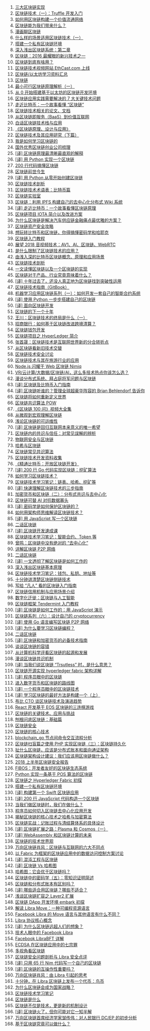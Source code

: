1. [三大区块链实现](https://weekly.manong.io/bounce?nid=120&aid=6411&url=https%3A%2F%2Fqy.weixin.qq.com%2Fcgi-bin%2Fwap_getnewsmsg%3Faction%3Dget%26__biz%3DMzIyOTMyMzAyNQ%3D%3D%26mixuin%3DMjI2Nzc0NTE2ODU2MzQ5MTE2Ng%3D%3D%26mid%3D10000139%26idx%3D1%26sn%3D73d42fd80f3555acd9877405d7441c1b)
1. [区块链技术（一）：Truffle 开发入门](https://weekly.manong.io/bounce?nid=120&aid=6416&url=http%3A%2F%2Fwangxiaoming.com%2Fblog%2F2016%2F04%2F30%2Fblockchain-tech-truffle%2F)
1. [如何用区块链构建一个价值流通网络](https://weekly.manong.io/bounce?nid=122&aid=6558&url=https%3A%2F%2Fzhuanlan.zhihu.com%2Fp%2F20766024)
1. [区块链能为我们带来什么？](https://weekly.manong.io/bounce?nid=123&aid=6642&url=https%3A%2F%2Fqy.weixin.qq.com%2Fcgi-bin%2Fwap_getnewsmsg%3Faction%3Dget%26__biz%3DMzIyOTMyMzAyNQ%3D%3D%26mixuin%3DMjI2Nzc0NTE2ODU2MzQ5MTE2Ng%3D%3D%26mid%3D10000139%26idx%3D1%26sn%3D73d42fd80f3555acd9877405d7441c1b%26scene%3D1%26from%3Dsinglemessage%26isappinstalled%3D0)
1. [漫画聊区块链](https://weekly.manong.io/bounce?nid=127&aid=6905&url=http%3A%2F%2Ftech.sina.com.cn%2Fz%2Fspecial%2Ftheme%2F2016-07-14%2Fdoc-ifxuapvw1975208.shtml)
1. [什么样的场景适用区块链技术（一）](https://weekly.manong.io/bounce?nid=128&aid=6976&url=http%3A%2F%2Frdcqii.hundsun.com%2Fportal%2Farticle%2F570.html)
1. [搭建一个私有区块链环境](https://weekly.manong.io/bounce?nid=135&aid=7471&url=http%3A%2F%2Ftoutiao.io%2Fj%2Fkbu055)
1. [深入浅出区块链系统：第二章](https://weekly.manong.io/bounce?nid=139&aid=7735&url=https%3A%2F%2Ftoutiao.io%2Fk%2Fh8dv0p)
1. [区块链：2016 最耀眼的新兴技术之一](https://weekly.manong.io/bounce?nid=142&aid=7922&url=http%3A%2F%2Fmp.weixin.qq.com%2Fs%3F__biz%3DMzI3MzEzMDI1OQ%3D%3D%26mid%3D2651815383%26idx%3D1%26sn%3Ddd55f73df9f054b4d1354675f76b2f61)
1. [区块链到底有啥用？](https://weekly.manong.io/bounce?nid=143&aid=7994&url=http%3A%2F%2Fmp.weixin.qq.com%2Fs%3F__biz%3DMzA5Mzk0MDU1Ng%3D%3D%26mid%3D2650893865%26idx%3D1%26sn%3Da9a5ec4388100528c69a2629725a6dc7)
1. [区块链技术视频网站 EthCast.com 上线](https://weekly.manong.io/bounce?nid=144&aid=8056&url=https%3A%2F%2Ftoutiao.io%2Fk%2Fts2aeh)
1. [区块链/以太坊学习资料汇总](https://weekly.manong.io/bounce?nid=146&aid=8157&url=https%3A%2F%2Ftoutiao.io%2Fk%2Fcn8t9m)
1. [区块链](https://weekly.manong.io/bounce?nid=151&aid=8504&url=http%3A%2F%2Ftoutiao.io%2Fsubjects%2F118131)
1. [最小可行区块链原理解析（一）](https://weekly.manong.io/bounce?nid=151&aid=8482&url=https%3A%2F%2Ftoutiao.io%2Fk%2F477gqe)
1. [从 0 开始搭建基于以太坊的区块链开发环境](https://weekly.manong.io/bounce?nid=156&aid=8839&url=https%3A%2F%2Ftoutiao.io%2Fk%2Fth5klx)
1. [区块链应用实践需要解决的 7 大关键技术问题](https://weekly.manong.io/bounce?nid=171&aid=9891&url=http%3A%2F%2Fmp.weixin.qq.com%2Fs%2F1ZI4oyaJhUlHDb-uJKh_sg)
1. [走近比特币：一个故事看懂 “区块链”](https://weekly.manong.io/bounce?nid=175&aid=10171&url=https%3A%2F%2Ftoutiao.io%2Fk%2Fwv71gy)
1. [区块链技术相关的论文、文档](https://weekly.manong.io/bounce?nid=182&aid=10684&url=https%3A%2F%2Ftoutiao.io%2Fk%2Fnw1fge)
1. [从区块链即服务（BaaS）到价值互联网](https://weekly.manong.io/bounce?nid=182&aid=10638&url=https%3A%2F%2Ftoutiao.io%2Fk%2Fxej9yb)
1. [白话区块链技术栈与应用](https://weekly.manong.io/bounce?nid=183&aid=10768&url=https%3A%2F%2Fmp.weixin.qq.com%2Fs%2FkuNtNekdsBYxoTtP6xxQqw)
1. [《区块链原理、设计与应用》](https://weekly.manong.io/bounce?nid=183&aid=10780&url=https%3A%2F%2Fitem.jd.com%2F12159265.html)
1. [区块链技术及其应用研究（下篇）](https://weekly.manong.io/bounce?nid=185&aid=10912&url=http%3A%2F%2Fmp.weixin.qq.com%2Fs%2FkYDPws0BHwIIEiv-aLZHgA)
1. [我是如何学习区块链的](https://weekly.manong.io/bounce?nid=186&aid=10989&url=https%3A%2F%2Ftoutiao.io%2Fk%2Fx6pxal)
1. [国外优秀区块链创业公司梳理](https://weekly.manong.io/bounce?nid=187&aid=11069&url=https%3A%2F%2Ftoutiao.io%2Fk%2Ffr3vc7)
1. [[译] 区块链原理最清晰最直观的解释](https://weekly.manong.io/bounce?nid=187&aid=11088&url=https%3A%2F%2Ftoutiao.io%2Fk%2F5agtrz)
1. [[译] 用 Python 实现一个区块链](https://weekly.manong.io/bounce?nid=188&aid=11115&url=https%3A%2F%2Ftoutiao.io%2Fk%2Fajwwg7)
1. [200 行代码搞懂区块链](https://weekly.manong.io/bounce?nid=189&aid=11183&url=http%3A%2F%2Fmp.weixin.qq.com%2Fs%2F9g-c3_YR4MJ3JWzrQN_b6A)
1. [区块链前世今生](https://weekly.manong.io/bounce?nid=190&aid=11256&url=http%3A%2F%2Fmp.weixin.qq.com%2Fs%2FHvWGFGtocC_wJbEI0R4Zdw)
1. [[译] 用 Python 从零开始创建区块链](https://weekly.manong.io/bounce?nid=191&aid=11308&url=https%3A%2F%2Ftoutiao.io%2Fk%2Fourzql)
1. [区块链技术剖析](https://weekly.manong.io/bounce?nid=192&aid=11426&url=http%3A%2F%2Ftoutiao.io%2Fsubjects%2F236847%23192)
1. [区块链技术术语表：比特币篇](https://weekly.manong.io/bounce?nid=193&aid=11475&url=https%3A%2F%2Ftoutiao.io%2Fk%2Fbdcg09)
1. [区块链实验室](https://weekly.manong.io/bounce?nid=194&aid=11570&url=http%3A%2F%2Ftoutiao.io%2Fsubjects%2F261521%23194)
1. [区块链：利用 IPFS 构建自己的去中心化分布式 Wiki 系统](https://weekly.manong.io/bounce?nid=196&aid=11701&url=https%3A%2F%2Ftoutiao.io%2Fk%2Fjpxhgu)
1. [[译] 走近比特币：一个故事看懂区块链原理](https://weekly.manong.io/bounce?nid=197&aid=11763&url=https%3A%2F%2Fmp.weixin.qq.com%2Fs%2FhoRLBOGfDOe57dEzdNzMoQ)
1. [区块链项目 IOTA 简介以及改进方案](https://weekly.manong.io/bounce?nid=198&aid=11846&url=http%3A%2F%2Fmp.weixin.qq.com%2Fs%2Fxq60VxQm-XgvS_Ow9xwcGw)
1. [为什么区块链是解决汽车供应链金融痛点最优雅的方案？](https://weekly.manong.io/bounce?nid=198&aid=11848&url=https%3A%2F%2Ftoutiao.io%2Fk%2Fp37rus)
1. [区块链资产安全攻略](https://weekly.manong.io/bounce?nid=198&aid=11853&url=https%3A%2F%2Ftoutiao.io%2Fk%2F3tz492)
1. [想玩转比特币和区块链，你得搞懂密码学和哈耶克](https://weekly.manong.io/bounce?nid=199&aid=11918&url=http%3A%2F%2Fmp.weixin.qq.com%2Fs%2FOPiJeu0yu1-Xzds3NTBVQg)
1. [区块链入门教程](https://weekly.manong.io/bounce?nid=199&aid=11932&url=https%3A%2F%2Ftoutiao.io%2Fk%2Fcrt0si)
1. [展望 2018 音视频技术：AV1、AI、区块链、WebRTC](https://weekly.manong.io/bounce?nid=200&aid=11989&url=http%3A%2F%2Fmp.weixin.qq.com%2Fs%2FlX9WWqSS0KGQddrOVqV-Jg)
1. [是什么限制了区块链技术的应用？](https://weekly.manong.io/bounce?nid=200&aid=11993&url=http%3A%2F%2Fmp.weixin.qq.com%2Fs%2FYecc71S-giEM1jZoP3u5Ow)
1. [由浅入深的比特币区块链概念、原理和应用场景](https://weekly.manong.io/bounce?nid=200&aid=12000&url=http%3A%2F%2Fmp.weixin.qq.com%2Fs%2FOwe2lPIbCph8A6F6WbBjPA)
1. [区块链技术剖析](https://weekly.manong.io/bounce?nid=201&aid=12071&url=http%3A%2F%2Ftoutiao.io%2Fsubjects%2F236847%23201)
1. [一文读懂区块链以及一个区块链的实现](https://weekly.manong.io/bounce?nid=201&aid=12075&url=https%3A%2F%2Fmp.weixin.qq.com%2Fs%2Fnz20Vge7jiwWaiiKBJOLzQ)
1. [区块链对于产品、行业究竟意味着什么？](https://weekly.manong.io/bounce?nid=201&aid=12076&url=http%3A%2F%2Fmp.weixin.qq.com%2Fs%2FhA1nkv_E114I-KouZxehdQ)
1. [[译] 十年过去了，还没人真正地为区块链找到突破性运用](https://weekly.manong.io/bounce?nid=201&aid=12077&url=https%3A%2F%2Fmp.weixin.qq.com%2Fs%2FfYnkWm983hHhWsf6lX2XSQ)
1. [区块链技术指南（GitBook）](https://weekly.manong.io/bounce?nid=201&aid=12078&url=https%3A%2F%2Ftoutiao.io%2Fk%2Fj2n2ea)
1. [机器学习应用区块链系列（一）：如何开发一套自己的智能合约系统](https://weekly.manong.io/bounce?nid=202&aid=12124&url=http%3A%2F%2Fmp.weixin.qq.com%2Fs%2Fo0gIQCRIHuOmAZAH7EkVaA)
1. [[译] 使用 Python 一步步搭建自己的区块链](https://weekly.manong.io/bounce?nid=202&aid=12142&url=https%3A%2F%2Ftoutiao.io%2Fk%2Fb44hrc)
1. [[译] 面向区块链开发](https://weekly.manong.io/bounce?nid=202&aid=12149&url=https%3A%2F%2Ftoutiao.io%2Fk%2F5e1t96)
1. [区块链的下一个十年](https://weekly.manong.io/bounce?nid=202&aid=12150&url=http%3A%2F%2Fmp.weixin.qq.com%2Fs%2FvUQY5bjxG81IFQ4ZD1mUag)
1. [王川：区块链技术的终局是什么（一）](https://weekly.manong.io/bounce?nid=202&aid=12151&url=http%3A%2F%2Fmp.weixin.qq.com%2Fs%2FpsPVNu2EMUfcEXiUstAVOA)
1. [招商银行：如何基于区块链改进跨境清算？](https://weekly.manong.io/bounce?nid=202&aid=12152&url=https%3A%2F%2Ftoutiao.io%2Fk%2F51zmux)
1. [区块链钱包开发](https://weekly.manong.io/bounce?nid=202&aid=12153&url=https%3A%2F%2Ftoutiao.io%2Fk%2F2g3c55)
1. [区块链项目之 HyperLedger 简介](https://weekly.manong.io/bounce?nid=202&aid=12154&url=https%3A%2F%2Ftoutiao.io%2Fk%2Fhjvdq5)
1. [张首晟：区块链技术是互联网世界新的分合转折点](https://weekly.manong.io/bounce?nid=203&aid=12225&url=http%3A%2F%2Fmp.weixin.qq.com%2Fs%2FO7QGvnGCb9s2U_Bdrqaemw)
1. [从区块链看新旧技术交替](https://weekly.manong.io/bounce?nid=203&aid=12226&url=http%3A%2F%2Fmp.weixin.qq.com%2Fs%2FyMIkOEKTm79rJUVjKpEfWQ)
1. [区块链技术安全讨论](https://weekly.manong.io/bounce?nid=203&aid=12227&url=http%3A%2F%2Fmp.weixin.qq.com%2Fs%2FnJFii2oTEzKTnQNW04FXUQ)
1. [区块链技术与其在旅游行业的应用](https://weekly.manong.io/bounce?nid=203&aid=12228&url=http%3A%2F%2Fmp.weixin.qq.com%2Fs%2FsYVGamt_k-7C0RynTWkFZQ)
1. [Node.js 闪耀于 Web 区块链 Nimiq](https://weekly.manong.io/bounce?nid=203&aid=12231&url=https%3A%2F%2Ftoutiao.io%2Fk%2Fml3dtt)
1. [VR/云计算/大数据/区块链/AI，这么多技术热点你该怎么选？](https://weekly.manong.io/bounce?nid=203&aid=12193&url=https%3A%2F%2Fmp.weixin.qq.com%2Fs%2FqHZMEq4cqQDHMT3dgn9xjA)
1. [漫谈分布式系统、拜占庭将军问题与区块链](https://weekly.manong.io/bounce?nid=204&aid=12267&url=http%3A%2F%2Fmp.weixin.qq.com%2Fs%2FtngWdvoev8SQiyKt1gy5vw)
1. [[译] 区块链及比特币入门指南](https://weekly.manong.io/bounce?nid=204&aid=12300&url=http%3A%2F%2Fmp.weixin.qq.com%2Fs%2FHJARCiAIMoqkXpvv44j5og)
1. [[译] 区块链听谁的？管理全球超豪华阵容的 Brian Behlendorf 告诉你](https://weekly.manong.io/bounce?nid=204&aid=12301&url=http%3A%2F%2Fmp.weixin.qq.com%2Fs%2Fxg_YDEz6LUgd5S0l2xCxIA)
1. [区块链将如何重新定义世界](https://weekly.manong.io/bounce?nid=205&aid=12361&url=https%3A%2F%2Ftoutiao.io%2Fk%2Fcz4clx)
1. [区块链共识算法 POW](https://weekly.manong.io/bounce?nid=205&aid=12362&url=https%3A%2F%2Ftoutiao.io%2Fk%2Fw20hv5)
1. [《区块链 100 问》视频大全集](https://weekly.manong.io/bounce?nid=205&aid=12363&url=http%3A%2F%2Fmp.weixin.qq.com%2Fs%2FUeijoW64b_gYJRUnUg0VlQ)
1. [从微观到宏观理解区块链](https://weekly.manong.io/bounce?nid=205&aid=12364&url=https%3A%2F%2Ftoutiao.io%2Fk%2F0ti089)
1. [浅论区块链的可运维性](https://weekly.manong.io/bounce?nid=205&aid=12365&url=http%3A%2F%2Fmp.weixin.qq.com%2Fs%2FRHZBQlqtCca7Eod2OEozcg)
1. [[译] 区块链是回归互联网本来意义的唯一希望](https://weekly.manong.io/bounce?nid=206&aid=12433&url=https%3A%2F%2Fmp.weixin.qq.com%2Fs%2Fp55PvP8iP8PReL8zxw9ROA)
1. [区块链内的共识与信任：对常见误解的辨析](https://weekly.manong.io/bounce?nid=206&aid=12434&url=http%3A%2F%2Fmp.weixin.qq.com%2Fs%2FtmBdwyvXIl4FnFk-fm9-Zw)
1. [物联网安全与区块链](https://weekly.manong.io/bounce?nid=206&aid=12435&url=http%3A%2F%2Fmp.weixin.qq.com%2Fs%2F0jxLEd4oTcqKsOE3yF-b6Q)
1. [哈希与区块链](https://weekly.manong.io/bounce?nid=206&aid=12436&url=https%3A%2F%2Ftoutiao.io%2Fk%2Frl885z)
1. [区块链常见共识算法](https://weekly.manong.io/bounce?nid=206&aid=12437&url=https%3A%2F%2Ftoutiao.io%2Fk%2Fz2tp89)
1. [区块链技术开发资料收集](https://weekly.manong.io/bounce?nid=206&aid=12438&url=https%3A%2F%2Ftoutiao.io%2Fk%2Fmqfm2l)
1. [《精通比特币：开放区块链开发》](https://weekly.manong.io/bounce?nid=206&aid=12441&url=https%3A%2F%2Ftoutiao.io%2Fk%2Fn135lq)
1. [[译] 200 行 Go 代码实现区块链：挖矿算法](https://weekly.manong.io/bounce?nid=207&aid=12500&url=https%3A%2F%2Fmp.weixin.qq.com%2Fs%2FNf7qg1nWaFYsO6x-yVyzxg)
1. [如何学习区块链技术？](https://weekly.manong.io/bounce?nid=207&aid=12502&url=https%3A%2F%2Ftoutiao.io%2Fk%2Fmzu3tv)
1. [区块链技术学习笔记：链表、哈希、挖矿等](https://weekly.manong.io/bounce?nid=207&aid=12503&url=http%3A%2F%2Fmp.weixin.qq.com%2Fs%2FwOAqfUrevdlIkdl1qWLHOA)
1. [[译] 快速理解区块链技术的三步指南](https://weekly.manong.io/bounce?nid=207&aid=12504&url=http%3A%2F%2Fmp.weixin.qq.com%2Fs%2FnzatQ1HkwHRfaFgrPdNgMA)
1. [加密货币和区块链（二）：分布式共识与去中心化](https://weekly.manong.io/bounce?nid=207&aid=12505&url=https%3A%2F%2Ftoutiao.io%2Fk%2Fsox15f)
1. [区块链可替 AI 对抗数据寡头](https://weekly.manong.io/bounce?nid=207&aid=12506&url=https%3A%2F%2Fmp.weixin.qq.com%2Fs%2F1Yy0HSc-6Bt_wgwQ6_ztKg)
1. [[译] 密码学是如何保护区块链的？](https://weekly.manong.io/bounce?nid=207&aid=12507&url=https%3A%2F%2Ftoutiao.io%2Fk%2Fa78bf1)
1. [如何用架构师思维解读区块链技术？](https://weekly.manong.io/bounce?nid=208&aid=12545&url=http%3A%2F%2Fmp.weixin.qq.com%2Fs%2FjyXsazsCGbStJFVT7el9vg)
1. [[译] 用 JavaScript 写一个区块链](https://weekly.manong.io/bounce?nid=208&aid=12568&url=https%3A%2F%2Ftoutiao.io%2Fk%2Fceyldf)
1. [二话区块链](https://weekly.manong.io/bounce?nid=208&aid=12612&url=http%3A%2F%2Ftoutiao.io%2Fsubjects%2F13402%23208)
1. [[译] 区块链开发速成课](https://weekly.manong.io/bounce?nid=208&aid=12571&url=https%3A%2F%2Ftoutiao.io%2Fk%2Fj2xlez)
1. [区块链技术学习笔记：智能合约、Token 等](https://weekly.manong.io/bounce?nid=208&aid=12572&url=http%3A%2F%2Fmp.weixin.qq.com%2Fs%2F-QgTqexfw9KAjuNMiztJ9g)
1. [曾鸣：区块链中没有绝对的 “去中心化”](https://weekly.manong.io/bounce?nid=208&aid=12573&url=http%3A%2F%2Fmp.weixin.qq.com%2Fs%2FZ5123TIKAS6X7MZ6jzvRZQ)
1. [详解区块链 P2P 网络](https://weekly.manong.io/bounce?nid=208&aid=12574&url=https%3A%2F%2Ftoutiao.io%2Fk%2Fnunomi)
1. [二话区块链](https://weekly.manong.io/bounce?nid=209&aid=12680&url=http%3A%2F%2Ftoutiao.io%2Fsubjects%2F13402%23209)
1. [[译] 一文透彻了解区块链是如何工作的](https://weekly.manong.io/bounce?nid=209&aid=12644&url=http%3A%2F%2Fmp.weixin.qq.com%2Fs%2F8tmcKd3ErCb4jVQwMetw7w)
1. [深入浅出区块链基本原理](https://weekly.manong.io/bounce?nid=209&aid=12645&url=https%3A%2F%2Ftoutiao.io%2Fk%2F9jh1fu)
1. [区块链技术学习笔记：钱包、私钥、地址等](https://weekly.manong.io/bounce?nid=209&aid=12646&url=http%3A%2F%2Fmp.weixin.qq.com%2Fs%2FjOQo7SDV5eBhaCpTW039TA)
1. [十分钟讲清楚区块链侧链技术](https://weekly.manong.io/bounce?nid=209&aid=12648&url=http%3A%2F%2Fmp.weixin.qq.com%2Fs%2FhrJt3ZAT1lkV7pTQiBAGeQ)
1. [写给 “凡人” 看的区块链入门指南](https://weekly.manong.io/bounce?nid=210&aid=12726&url=https%3A%2F%2Fmp.weixin.qq.com%2Fs%3F__biz%3DMzIxMjAzMDA1MQ%3D%3D%26mid%3D2648946078%26idx%3D1%26sn%3Daa61a54fee1e19a3286e5383cc8fa966)
1. [区块链信用机制与应用场景介绍](https://weekly.manong.io/bounce?nid=210&aid=12727&url=https%3A%2F%2Ftoutiao.io%2Fk%2Fuqftnl)
1. [数字化迁徙：区块链与人工智能](https://weekly.manong.io/bounce?nid=210&aid=12728&url=https%3A%2F%2Fmp.weixin.qq.com%2Fs%2Fc6ZWpYpHQ-ztXfenmTH_iA)
1. [区块链框架 Tendermint 入门教程](https://weekly.manong.io/bounce?nid=210&aid=12729&url=https%3A%2F%2Ftoutiao.io%2Fk%2Fnlazua)
1. [[译] 区块链是如何工作的：用 JavaScript 演示](https://weekly.manong.io/bounce?nid=211&aid=12809&url=https%3A%2F%2Ftoutiao.io%2Fk%2Fskhyep)
1. [区块链系列（六）：设计自己的 cryptocurrency](https://weekly.manong.io/bounce?nid=211&aid=12810&url=http%3A%2F%2Fmp.weixin.qq.com%2Fs%2FmU2XZLL26YaTY5q4KCMVBg)
1. [[译] 使用 Go 语言编写区块链 P2P 网络](https://weekly.manong.io/bounce?nid=212&aid=12851&url=http%3A%2F%2Fmp.weixin.qq.com%2Fs%2F2daFH9Ej5fVlWmpsN5HZzw)
1. [[译] 为什么要学习区块链编程？](https://weekly.manong.io/bounce?nid=212&aid=12855&url=https%3A%2F%2Fmp.weixin.qq.com%2Fs%2Fp9V9DaDem0djwaK5pX93RQ)
1. [二话区块链](https://weekly.manong.io/bounce?nid=213&aid=12959&url=http%3A%2F%2Ftoutiao.io%2Fsubjects%2F13402%23213)
1. [[译] 区块链和加密货币的必备技术指南](https://weekly.manong.io/bounce?nid=213&aid=12931&url=https%3A%2F%2Fmp.weixin.qq.com%2Fs%2FPfgEdU9O-k7EhKGRZ0Hi6A)
1. [谈谈区块链的容错](https://weekly.manong.io/bounce?nid=213&aid=12932&url=https%3A%2F%2Fmp.weixin.qq.com%2Fs%2FR14b9hCpR-wNxcEiK3qSOA)
1. [从计算机科学评看区块链的起源和发展](https://weekly.manong.io/bounce?nid=214&aid=12994&url=https%3A%2F%2Fmp.weixin.qq.com%2Fs%2FRCEv1Ul-anXfPk_1_rAD-w)
1. [漫谈区块链共识机制](https://weekly.manong.io/bounce?nid=214&aid=12996&url=https%3A%2F%2Ftoutiao.io%2Fk%2Fvgjcd6)
1. [[译] 当我们说区块链 “Trsutless” 时，是什么意思？](https://weekly.manong.io/bounce?nid=215&aid=13072&url=https%3A%2F%2Fmp.weixin.qq.com%2Fs%2FHVn57m-q-IaqiJNz7-vnCw)
1. [区块链开源实现 hyperledger fabric 架构详解](https://weekly.manong.io/bounce?nid=216&aid=13126&url=https%3A%2F%2Ftoutiao.io%2Fk%2Fzu4wt8)
1. [[译] 程序员眼中的区块链](https://weekly.manong.io/bounce?nid=216&aid=13127&url=https%3A%2F%2Ftoutiao.io%2Fk%2Fp9qvqb)
1. [进入数字货币和区块链的路线图](https://weekly.manong.io/bounce?nid=217&aid=13209&url=https%3A%2F%2Fmp.weixin.qq.com%2Fs%2FKohGQwdIa6tjwI1jJaxiag)
1. [[译] 一个程序员眼中的区块链技术](https://weekly.manong.io/bounce?nid=217&aid=13210&url=https%3A%2F%2Fmp.weixin.qq.com%2Fs%2F2xlXmoEOsLDfC34YwNFTWQ)
1. [[译] 学习区块链的最好方法是构建一个（上）](https://weekly.manong.io/bounce?nid=218&aid=13280&url=https%3A%2F%2Fmp.weixin.qq.com%2Fs%2FbIxn8vvmrgqML6vAMT3XmA)
1. [布比 CTO 谈区块链技术及演进趋势](https://weekly.manong.io/bounce?nid=219&aid=13348&url=https%3A%2F%2Fmp.weixin.qq.com%2Fs%2FCqEaGhyMxw09kd4ytwdEOw)
1. [React 开发基于 EOS 区块链的三连棋游戏](https://weekly.manong.io/bounce?nid=219&aid=13374&url=https%3A%2F%2Ftoutiao.io%2Fk%2F47loh8)
1. [区块链的关键技术、应用与挑战](https://weekly.manong.io/bounce?nid=220&aid=13418&url=https%3A%2F%2Fmp.weixin.qq.com%2Fs%2FD6fjo17qA0StIOSvEiLCVA)
1. [刨根问底区块链：基础篇](https://weekly.manong.io/bounce?nid=220&aid=13419&url=https%3A%2F%2Ftoutiao.io%2Fk%2Ft0bz0y)
1. [区块链安全](https://weekly.manong.io/bounce?nid=221&aid=13508&url=http%3A%2F%2Ftoutiao.io%2Fsubjects%2F342578%23221)
1. [区块链的核心技术](https://weekly.manong.io/bounce?nid=223&aid=13606&url=https%3A%2F%2Fmp.weixin.qq.com%2Fs%2F8KFLiEmc7VG10BaHXUYAAw)
1. [blockchain_go 节点间命令交互流程分析](https://weekly.manong.io/bounce?nid=223&aid=13608&url=https%3A%2F%2Ftoutiao.io%2Fk%2Fodj5im)
1. [区块链扫盲篇之使用 PHP 实现区块链（三）：区块链持久化](https://weekly.manong.io/bounce?nid=224&aid=13676&url=https%3A%2F%2Fmp.weixin.qq.com%2Fs%2FP4gyfOn6UBgHhByO_PwYeA)
1. [扯什么区块链，应该是分布式账本和面向通证架构](https://weekly.manong.io/bounce?nid=225&aid=13747&url=https%3A%2F%2Fmp.weixin.qq.com%2Fs%2FTbq7FsPT6NRRRiFkpDph1A)
1. [区块链架构设计建议：我们应该用区块链做什么？](https://weekly.manong.io/bounce?nid=226&aid=13793&url=https%3A%2F%2Fmp.weixin.qq.com%2Fs%2Fl4DrvtMr5W5tmdMgAnXQcw)
1. [2018 上半年区块链安全报告](https://weekly.manong.io/bounce?nid=226&aid=13809&url=https%3A%2F%2Ftoutiao.io%2Fk%2Fshep8z)
1. [FIBOS：开发者友好的区块链生态系统](https://weekly.manong.io/bounce?nid=226&aid=13810&url=https%3A%2F%2Ftoutiao.io%2Fk%2Fb6b9vz)
1. [Python 实现一条基于 POS 算法的区块链](https://weekly.manong.io/bounce?nid=227&aid=13871&url=https%3A%2F%2Ftoutiao.io%2Fk%2Fst8k0m)
1. [区块链之 Hyperledger Fabric 初探](https://weekly.manong.io/bounce?nid=228&aid=13941&url=https%3A%2F%2Fmp.weixin.qq.com%2Fs%2FtYKof85wpYZp5dSq-1FI-w)
1. [搭建一个私有区块链环境](https://weekly.manong.io/bounce?nid=228&aid=13942&url=https%3A%2F%2Fmp.weixin.qq.com%2Fs%2FAeuTPRKk4JkGKy7Mk4VA1g)
1. [[译] 构建第一个 Swift 区块链应用](https://weekly.manong.io/bounce?nid=229&aid=13995&url=https%3A%2F%2Ftoutiao.io%2Fk%2Fo6erlm)
1. [[译] 200 行 JavaScript 代码构造一个区块链](https://weekly.manong.io/bounce?nid=229&aid=14005&url=https%3A%2F%2Fmp.weixin.qq.com%2Fs%2F9lH0Wx8KSW9UobVnw_vT6Q)
1. [当我们做区块链时，我们在做什么？](https://weekly.manong.io/bounce?nid=229&aid=14006&url=https%3A%2F%2Ftoutiao.io%2Fk%2F68ioq4)
1. [程序员如何切入区块链去中心化应用开发](https://weekly.manong.io/bounce?nid=231&aid=14146&url=https%3A%2F%2Ftoutiao.io%2Fk%2F05zs1q)
1. [揭秘区块链的核心技术之哈希与加密算法](https://weekly.manong.io/bounce?nid=234&aid=14342&url=https%3A%2F%2Fmp.weixin.qq.com%2Fs%3F__biz%3DMzI2MTExOTA3Nw%3D%3D%26mid%3D2650502074%26idx%3D1%26sn%3D14fa08c00e3fa2d089fa6388952b7940)
1. [区块链实战：记账过程与清结算体系的具体设计](https://weekly.manong.io/bounce?nid=236&aid=14475&url=https%3A%2F%2Fmp.weixin.qq.com%2Fs%2F0-k4qblJ0feeJOAyyQEXcQ)
1. [[译] 区块链扩展之路：Plasma 和 Cosmos（一）](https://weekly.manong.io/bounce?nid=237&aid=14538&url=https%3A%2F%2Fmp.weixin.qq.com%2Fs%2FQBFPgComHDulXR9hBxMZqQ)
1. [[译] WebAssembly 和区块链计算的未来](https://weekly.manong.io/bounce?nid=239&aid=14700&url=https%3A%2F%2Fmp.weixin.qq.com%2Fs%2Fwd6VwOdSm4gEJWfuwpShDA)
1. [区块链的技术世界观](https://weekly.manong.io/bounce?nid=241&aid=14795&url=https%3A%2F%2Ftoutiao.io%2Fk%2Fa9iakb)
1. [万向区块链肖风：区块链与互联网的六大不同点](https://weekly.manong.io/bounce?nid=241&aid=14796&url=https%3A%2F%2Fmp.weixin.qq.com%2Fs%2FzBykb2zjttUsTAijFbrxyg)
1. [以 Fabric 为框架的区块链应用中的数据访问控制方案讨论](https://weekly.manong.io/bounce?nid=246&aid=15127&url=https%3A%2F%2Fmp.weixin.qq.com%2Fs%2FApAUN2Pl1ygoMG_IgCN9Jw)
1. [[译] 混沌工程与区块链](https://weekly.manong.io/bounce?nid=247&aid=15188&url=https%3A%2F%2Fmp.weixin.qq.com%2Fs%2FPmxs_-V3Senb4e6uQNxMvQ)
1. [[译] 区块链 Vs 哈希图](https://weekly.manong.io/bounce?nid=249&aid=15327&url=https%3A%2F%2Fmp.weixin.qq.com%2Fs%2FaCMGCJG1JeeScSLs2JvDYQ)
1. [哈希图：它会优于区块链吗？](https://weekly.manong.io/bounce?nid=250&aid=15408&url=https%3A%2F%2Fmp.weixin.qq.com%2Fs%2FhC_HZFcKvKst6spdDmVEUw)
1. [区块链中的密码学（五）：零知识证明简述](https://weekly.manong.io/bounce?nid=250&aid=15409&url=https%3A%2F%2Ftoutiao.io%2Fk%2Fm7zv0i)
1. [区块链和分布式账本有区别吗？](https://weekly.manong.io/bounce?nid=252&aid=15549&url=https%3A%2F%2Fmp.weixin.qq.com%2Fs%2FkkExrqN9L0BBrgLw4QqQ0A)
1. [[译] 哪些适合用区块链？哪些不适合？](https://weekly.manong.io/bounce?nid=257&aid=15882&url=https%3A%2F%2Fmp.weixin.qq.com%2Fs%2FJqbcai5oKUkxisi4vFYVjQ)
1. [浅谈区块链扩容之 Layer2 扩展](https://weekly.manong.io/bounce?nid=260&aid=16115&url=https%3A%2F%2Ftoutiao.io%2Fk%2Fm16fdj)
1. [区块链 DApp 开发环境 embark 初探](https://weekly.manong.io/bounce?nid=261&aid=16192&url=https%3A%2F%2Ftoutiao.io%2Fk%2F6qw4ue)
1. [解读 Libra Move：一种可编程资源语言](https://weekly.manong.io/bounce?nid=268&aid=16840&url=https%3A%2F%2Ftoutiao.io%2Fk%2Fzxk8va)
1. [Facebook Libra 的 Move 语言与其他语言有什么不同？](https://weekly.manong.io/bounce?nid=269&aid=16923&url=https%3A%2F%2Fmp.weixin.qq.com%2Fs%2FksHWMB_Q5At31qteoFEw9g)
1. [Libra 协议核心概念](https://weekly.manong.io/bounce?nid=269&aid=16872&url=https%3A%2F%2Ftoutiao.io%2Fk%2Flw5ezf)
1. [[译] 为什么区块链远超人们的想象？](https://weekly.manong.io/bounce?nid=269&aid=16886&url=https%3A%2F%2Fmp.weixin.qq.com%2Fs%2F-Px7UEQVBRuUzp_VKKYwpA)
1. [技术人眼中的 Facebook Libra](https://weekly.manong.io/bounce?nid=269&aid=16898&url=https%3A%2F%2Ftoutiao.io%2Fk%2Fuzh3fh)
1. [Facebook LibraBFT 详解](https://weekly.manong.io/bounce?nid=271&aid=17039&url=https%3A%2F%2Ftoutiao.io%2Fk%2F2w52fd)
1. [ECDSA 在区块链应用中的七宗罪](https://weekly.manong.io/bounce?nid=272&aid=17142&url=https%3A%2F%2Fmp.weixin.qq.com%2Fs%2FxQCxTUgTTkIUkZ88Iqm0Hg)
1. [多视角看区块链](https://weekly.manong.io/bounce?nid=274&aid=17262&url=https%3A%2F%2Fmp.weixin.qq.com%2Fs%3F__biz%3DMzU4MTgyOTk1Mw%3D%3D%26mid%3D2247483729%26idx%3D1%26sn%3Dd91f6b087d6b5a1cbb906600da2835de)
1. [区块链安全问题剖析与 Libra 安全点评](https://weekly.manong.io/bounce?nid=275&aid=17338&url=https%3A%2F%2Ftoutiao.io%2Fk%2F9sh3ys2)
1. [[译] 只用 65 行 Nim 代码写一个自己的区块链](https://weekly.manong.io/bounce?nid=276&aid=17417&url=https%3A%2F%2Ftoutiao.io%2Fk%2Fdfrs74i)
1. [[译] 区块链的互操作性重要吗？](https://weekly.manong.io/bounce?nid=277&aid=17486&url=https%3A%2F%2Fmp.weixin.qq.com%2Fs%2FfJ9qDFM5eNNpnVjDlT9QQA)
1. [万向区块链肖风：由 Libra 引起的思考](https://weekly.manong.io/bounce?nid=280&aid=17696&url=https%3A%2F%2Fmp.weixin.qq.com%2Fs%2FAiTfzawWUAufyUCFJmws6g)
1. [十分钟，在 Libra 区块链上发布一个代币：鸟币](https://weekly.manong.io/bounce?nid=282&aid=17842&url=https%3A%2F%2Ftoutiao.io%2Fk%2Fphgxa74)
1. [为什么区块链会成为国家战略？](https://weekly.manong.io/bounce?nid=283&aid=17924&url=https%3A%2F%2Fmp.weixin.qq.com%2Fs%2FfiWpTw6N7JJW84pGIx5SsQ)
1. [区块链技术学习笔记](https://weekly.manong.io/bounce?nid=284&aid=18018&url=http%3A%2F%2Ftoutiao.io%2Fsubjects%2F421924%23284)
1. [区块链是什么](https://weekly.manong.io/bounce?nid=284&aid=17966&url=https%3A%2F%2Ftoutiao.io%2Fk%2F7ukd7xu)
1. [区块链不仅是技术，更是新的机制设计](https://weekly.manong.io/bounce?nid=284&aid=17967&url=https%3A%2F%2Fmp.weixin.qq.com%2Fs%2FHPjMBD9Z4ZZZZRyNqOW6_g)
1. [[译] 区块链火了，但你可能对它一知半解](https://weekly.manong.io/bounce?nid=284&aid=17968&url=https%3A%2F%2Fmp.weixin.qq.com%2Fs%2F63g9ygKJZ8UnRMFsqhYqyQ)
1. [万向区块链首席经济学家邹传伟：对人民银行 DC/EP 的初步分析](https://weekly.manong.io/bounce?nid=285&aid=18031&url=https%3A%2F%2Fmp.weixin.qq.com%2Fs%2FZI0oJwXgGRo1twHD_U8wtg)
1. [基于区块链究竟可以做什么？](https://weekly.manong.io/bounce?nid=285&aid=18032&url=https%3A%2F%2Fmp.weixin.qq.com%2Fs%2F5WPSOvMh7H6QGPuVLL5_EQ)
